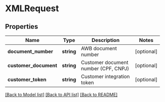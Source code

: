 # XMLRequest

## Properties
Name | Type | Description | Notes
------------ | ------------- | ------------- | -------------
**document_number** | **string** | AWB document number | [optional] 
**customer_document** | **string** | Customer document number (CPF, CNPJ) | [optional] 
**customer_token** | **string** | Customer integration token | [optional] 

[[Back to Model list]](../README.md#documentation-for-models) [[Back to API list]](../README.md#documentation-for-api-endpoints) [[Back to README]](../README.md)



